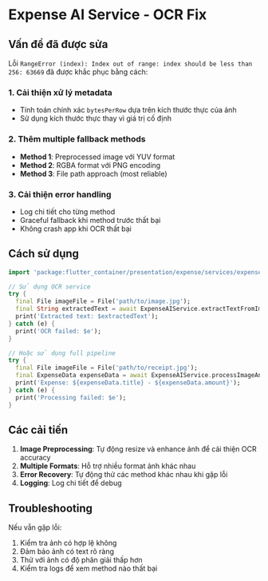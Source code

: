 # Expense AI Service - OCR Fix

## Vấn đề đã được sửa

Lỗi `RangeError (index): Index out of range: index should be less than 256: 63669` đã được khắc phục bằng cách:

### 1. Cải thiện xử lý metadata
- Tính toán chính xác `bytesPerRow` dựa trên kích thước thực của ảnh
- Sử dụng kích thước thực thay vì giá trị cố định

### 2. Thêm multiple fallback methods
- **Method 1**: Preprocessed image với YUV format
- **Method 2**: RGBA format với PNG encoding
- **Method 3**: File path approach (most reliable)

### 3. Cải thiện error handling
- Log chi tiết cho từng method
- Graceful fallback khi method trước thất bại
- Không crash app khi OCR thất bại

## Cách sử dụng

```dart
import 'package:flutter_container/presentation/expense/services/expense_ai_service.dart';

// Sử dụng OCR service
try {
  final File imageFile = File('path/to/image.jpg');
  final String extractedText = await ExpenseAIService.extractTextFromImage(imageFile);
  print('Extracted text: $extractedText');
} catch (e) {
  print('OCR failed: $e');
}

// Hoặc sử dụng full pipeline
try {
  final File imageFile = File('path/to/receipt.jpg');
  final ExpenseData expenseData = await ExpenseAIService.processImageAndExtractExpense(imageFile);
  print('Expense: ${expenseData.title} - ${expenseData.amount}');
} catch (e) {
  print('Processing failed: $e');
}
```

## Các cải tiến

1. **Image Preprocessing**: Tự động resize và enhance ảnh để cải thiện OCR accuracy
2. **Multiple Formats**: Hỗ trợ nhiều format ảnh khác nhau
3. **Error Recovery**: Tự động thử các method khác nhau khi gặp lỗi
4. **Logging**: Log chi tiết để debug

## Troubleshooting

Nếu vẫn gặp lỗi:
1. Kiểm tra ảnh có hợp lệ không
2. Đảm bảo ảnh có text rõ ràng
3. Thử với ảnh có độ phân giải thấp hơn
4. Kiểm tra logs để xem method nào thất bại 
